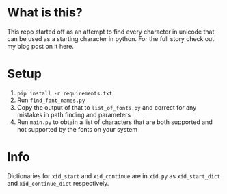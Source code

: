 # What is this?

This repo started off as an attempt to find every character in unicode that can be used as a starting character in python. For the full story check out my blog post on it here.

# Setup

1. `pip install -r requirements.txt`
2. Run `find_font_names.py`
3. Copy the output of that to `list_of_fonts.py` and correct for any mistakes in path finding and parameters
4. Run `main.py` to obtain a list of characters that are both supported and not supported by the fonts on your system

# Info

Dictionaries for `xid_start` and `xid_continue` are in `xid.py` as `xid_start_dict` and `xid_continue_dict` respectively.
